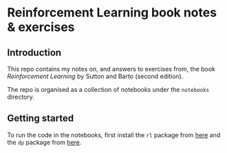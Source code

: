 # Reinforcement Learning book notes & exercises

## Introduction

This repo contains my notes on, and answers to exercises from, the book
*Reinforcement Learning* by Sutton and Barto (second edition).

The repo is organised as a collection of notebooks under the `notebooks`
directory.


## Getting started

To run the code in the notebooks, first install the `rl` package from
[here](https://github.com/Sen-R/reinforcement-learning) and the `dp`
package from [here](https://github.com/Sen-R/dynamic-programming).
